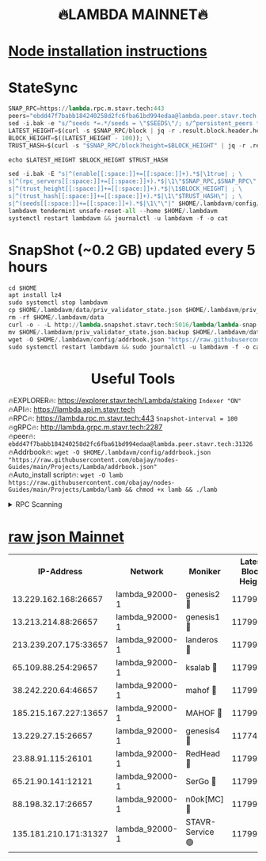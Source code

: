 <h1 align="center"> 🔥LAMBDA MAINNET🔥</h1>


[Node installation instructions](https://github.com/obajay/nodes-Guides/tree/main/Projects/Lambda)
=


# StateSync
```python
SNAP_RPC=https://lambda.rpc.m.stavr.tech:443
peers="ebdd47f7babb184240258d2fc6fba61bd994edaa@lambda.peer.stavr.tech:31326" 
sed -i.bak -e "s/^seeds *=.*/seeds = \"$SEEDS\"/; s/^persistent_peers *=.*/persistent_peers = \"$PEERS\"/" $HOME/.lambdavm/config/config.toml
LATEST_HEIGHT=$(curl -s $SNAP_RPC/block | jq -r .result.block.header.height); \
BLOCK_HEIGHT=$((LATEST_HEIGHT - 100)); \
TRUST_HASH=$(curl -s "$SNAP_RPC/block?height=$BLOCK_HEIGHT" | jq -r .result.block_id.hash)

echo $LATEST_HEIGHT $BLOCK_HEIGHT $TRUST_HASH

sed -i.bak -E "s|^(enable[[:space:]]+=[[:space:]]+).*$|\1true| ; \
s|^(rpc_servers[[:space:]]+=[[:space:]]+).*$|\1\"$SNAP_RPC,$SNAP_RPC\"| ; \
s|^(trust_height[[:space:]]+=[[:space:]]+).*$|\1$BLOCK_HEIGHT| ; \
s|^(trust_hash[[:space:]]+=[[:space:]]+).*$|\1\"$TRUST_HASH\"| ; \
s|^(seeds[[:space:]]+=[[:space:]]+).*$|\1\"\"|" $HOME/.lambdavm/config/config.toml
lambdavm tendermint unsafe-reset-all --home $HOME/.lambdavm
systemctl restart lambdavm && journalctl -u lambdavm -f -o cat

```
# SnapShot (~0.2 GB) updated every 5 hours
```python
cd $HOME
apt install lz4
sudo systemctl stop lambdavm
cp $HOME/.lambdavm/data/priv_validator_state.json $HOME/.lambdavm/priv_validator_state.json.backup
rm -rf $HOME/.lambdavm/data
curl -o - -L http://lambda.snapshot.stavr.tech:5016/lambda/lambda-snap.tar.lz4 | lz4 -c -d - | tar -x -C $HOME/.lambdavm --strip-components 2
mv $HOME/.lambdavm/priv_validator_state.json.backup $HOME/.lambdavm/data/priv_validator_state.json
wget -O $HOME/.lambdavm/config/addrbook.json "https://raw.githubusercontent.com/obajay/nodes-Guides/main/Projects/Lambda/addrbook.json"
sudo systemctl restart lambdavm && sudo journalctl -u lambdavm -f -o cat
```
 <h1 align="center"> Useful Tools</h1>

🔥EXPLORER🔥:      https://explorer.stavr.tech/Lambda/staking	        `Indexer "ON"` \
🔥API🔥: 			 		 https://lambda.api.m.stavr.tech \
🔥RPC🔥:           https://lambda.rpc.m.stavr.tech:443	              `Snapshot-interval = 100` \
🔥gRPC🔥:          http://lambda.grpc.m.stavr.tech:2287 \
🔥peer🔥:					 `ebdd47f7babb184240258d2fc6fba61bd994edaa@lambda.peer.stavr.tech:31326` \
🔥Addrbook🔥:    ```wget -O $HOME/.lambdavm/config/addrbook.json "https://raw.githubusercontent.com/obajay/nodes-Guides/main/Projects/Lambda/addrbook.json"``` \
🔥Auto_install script🔥: ```wget -O lamb https://raw.githubusercontent.com/obajay/nodes-Guides/main/Projects/Lambda/lamb && chmod +x lamb && ./lamb```


<details>
<summary>RPC Scanning</summary>

<h2 align="center"> We scan nodes in real time every 4 hours. And we provide the final result of RPC endpoints.
We cannot influence the operation of these nodes in any way. </h2>


```python
If Voting Power is higher than 0 --> then the Node is a validator of the network and may be subject to attack and be a potential threat to the chain.
```
```python
We marked such validators with a red symbol
```

</details>

[raw json Mainnet](https://rpc-check.lambm.stavr.tech/lambm/rpc-lambm-result.json)
=


<table><tr><th>IP-Address</th><th>Network</th><th>Moniker</th><th>Latest Block Height</th><th>Earliest Block Height</th><th>Catching Up</th><th>Tx Index</th><th>Voting Power</th><th>Scan Time</th></tr><tr><td>13.229.162.168:26657</td><td>lambda_92000-1</td><td>genesis2 🔴</td><td>11799060</td><td>1</td><td>False</td><td>on</td><td>16894314</td><td>2024-02-19T17:46:52.219017851UTC</td></tr><tr><td>13.213.214.88:26657</td><td>lambda_92000-1</td><td>genesis1 🔴</td><td>11799062</td><td>1</td><td>False</td><td>on</td><td>107835</td><td>2024-02-19T17:46:57.191230655UTC</td></tr><tr><td>213.239.207.175:33657</td><td>lambda_92000-1</td><td>landeros 🔴</td><td>11799059</td><td>8136001</td><td>False</td><td>off</td><td>1856136</td><td>2024-02-19T17:46:44.605526150UTC</td></tr><tr><td>65.109.88.254:29657</td><td>lambda_92000-1</td><td>ksalab 🔴</td><td>11799064</td><td>8715001</td><td>False</td><td>on</td><td>510465</td><td>2024-02-19T17:47:01.936656724UTC</td></tr><tr><td>38.242.220.64:46657</td><td>lambda_92000-1</td><td>mahof 🔴</td><td>11799064</td><td>10131001</td><td>False</td><td>off</td><td>770350</td><td>2024-02-19T17:47:06.797160020UTC</td></tr><tr><td>185.215.167.227:13657</td><td>lambda_92000-1</td><td>MAHOF 🔴</td><td>11799061</td><td>10134001</td><td>False</td><td>on</td><td>2051510</td><td>2024-02-19T17:46:55.902417934UTC</td></tr><tr><td>13.229.27.15:26657</td><td>lambda_92000-1</td><td>genesis4 🔴</td><td>11774832</td><td>11043001</td><td>False</td><td>on</td><td>9665448</td><td>2024-02-19T17:46:55.557759916UTC</td></tr><tr><td>23.88.91.115:26101</td><td>lambda_92000-1</td><td>RedHead 🔴</td><td>11799059</td><td>11699059</td><td>False</td><td>off</td><td>553202</td><td>2024-02-19T17:46:44.843137122UTC</td></tr><tr><td>65.21.90.141:12121</td><td>lambda_92000-1</td><td>SerGo 🔴</td><td>11799064</td><td>11699064</td><td>False</td><td>off</td><td>10612139</td><td>2024-02-19T17:47:06.424347904UTC</td></tr><tr><td>88.198.32.17:26657</td><td>lambda_92000-1</td><td>n0ok[MC] 🔴</td><td>11799064</td><td>11699064</td><td>False</td><td>off</td><td>1578630</td><td>2024-02-19T17:47:10.008129964UTC</td></tr><tr><td>135.181.210.171:31327</td><td>lambda_92000-1</td><td>STAVR-Service 🟢</td><td>11799063</td><td>11796501</td><td>False</td><td>on</td><td>0</td><td>2024-02-19T17:47:01.596697852UTC</td></tr></table>
